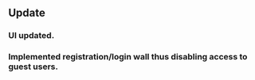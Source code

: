  ## Update
  ### UI updated.
  ### Implemented registration/login wall thus disabling access to guest users.
